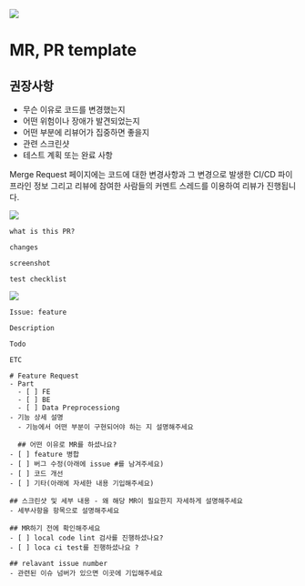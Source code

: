 

![](C:/Users/HYKdev/Desktop/%ED%99%94%EB%A9%B4%20%EC%BA%A1%EC%B2%98%202022-07-18%20155929.png)

# MR, PR template

## 권장사항

- 무슨 이유로 코드를 변경했는지
- 어떤 위험이나 장애가 발견되었는지
- 어떤 부분에 리뷰어가 집중하면 좋을지
- 관련 스크린샷
- 테스트 계획 또는 완료 사항

Merge Request 페이지에는 코드에 대한 변경사항과 그 변경으로 발생한 CI/CD 파이프라인 정보 그리고 리뷰에 참여한 사람들의 커멘트 스레드를 이용하여 리뷰가 진행됩니다.

![](C:/Users/HYKdev/Desktop/img.gif)



```
what is this PR?

changes

screenshot

test checklist
```



![](C:/Users/HYKdev/Desktop/%ED%99%94%EB%A9%B4%20%EC%BA%A1%EC%B2%98%202022-07-18%20163624.png)



```
Issue: feature

Description

Todo

ETC
```





```null
# Feature Request
- Part
  - [ ] FE
  - [ ] BE
  - [ ] Data Preprocessiong
- 기능 상세 설명
  - 기능에서 어떤 부분이 구현되어야 하는 지 설명해주세요
  
  ## 어떤 이유로 MR를 하셨나요?
- [ ] feature 병합
- [ ] 버그 수정(아래에 issue #를 남겨주세요)
- [ ] 코드 개선
- [ ] 기타(아래에 자세한 내용 기입해주세요)

## 스크린샷 및 세부 내용 - 왜 해당 MR이 필요한지 자세하게 설명해주세요
- 세부사항을 항목으로 설명해주세요

## MR하기 전에 확인해주세요
- [ ] local code lint 검사를 진행하셨나요?
- [ ] loca ci test를 진행하셨나요 ?

## relavant issue number
- 관련된 이슈 넘버가 있으면 이곳에 기입해주세요
```